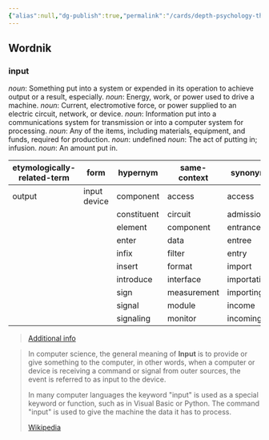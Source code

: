 ```yaml
---
{"alias":null,"dg-publish":true,"permalink":"/cards/depth-psychology-theory/input/","dgPassFrontmatter":true,"noteIcon":"1","created":"2023-04-03T22:40:08.679+02:00","updated":"2023-04-07T16:02:29.095+02:00"}
---
```



## Wordnik
### input
*noun*: Something put into a system or expended in its operation to achieve output or a result, especially.
*noun*: Energy, work, or power used to drive a machine.
*noun*: Current, electromotive force, or power supplied to an electric circuit, network, or device.
*noun*: Information put into a communications system for transmission or into a computer system for processing.
*noun*: Any of the items, including materials, equipment, and funds, required for production.
*noun*: undefined
*noun*: The act of putting in; infusion.
*noun*: An amount put in.

| etymologically-related-term |form |hypernym |same-context |synonym |verb-form |
| --- | --- | --- | --- | --- | --- |
| output | input device | component | access | access | inputs |
|  |  | constituent | circuit | admission | inputted |
|  |  | element | component | entrance | inputting |
|  |  | enter | data | entree |  |
|  |  | infix | filter | entry |  |
|  |  | insert | format | import |  |
|  |  | introduce | interface | importation |  |
|  |  | sign | measurement | importing |  |
|  |  | signal | module | income |  |
|  |  | signaling | monitor | incoming |  |

> [Additional info](https://www.wordnik.com/words/input)

> In computer science, the general meaning of **Input** is to provide or give something to the computer, in other words, when a computer or device is receiving a command or signal from outer sources, the event is referred to as input to the device.
>
> In many computer languages the keyword "input" is used as a special keyword or function, such as in Visual Basic or Python. The command "input" is used to give the machine the data it has to process.
>
> [Wikipedia](https://en.wikipedia.org/wiki/Input%20(computer%20science))

